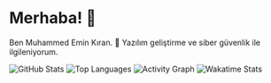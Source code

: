 # Merhaba! 👋
Ben Muhammed Emin Kıran. 🌟 Yazılım geliştirme ve siber güvenlik ile ilgileniyorum.

![GitHub Stats](https://github-readme-stats.vercel.app/api?username=888KIRAN&show_icons=true&theme=tokyonight&count_private=true)
![Top Languages](https://github-readme-stats.vercel.app/api/top-langs/?username=888KIRAN&layout=compact&theme=tokyonight)
![Activity Graph](https://github-readme-activity-graph.vercel.app/graph?username=888KIRAN&theme=gruvbox)
![Wakatime Stats](https://github-readme-stats.vercel.app/api/wakatime?username=888KIRAN&apikey=waka_98cb0aba-4258-4ce0-88ec-2fefa6a4359d&theme=radical)

